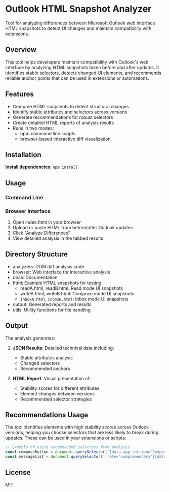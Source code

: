 # Outlook HTML Snapshot Analyzer

Tool for analyzing differences between Microsoft Outlook web interface HTML snapshots to detect UI changes and maintain compatibility with extensions.

## Overview

This tool helps developers maintain compatibility with Outlook's web interface by analyzing HTML snapshots taken before and after updates. It identifies stable selectors, detects changed UI elements, and recommends reliable anchor points that can be used in extensions or automations.

## Features

- Compare HTML snapshots to detect structural changes
- Identify stable attributes and selectors across versions
- Generate recommendations for robust selectors
- Create detailed HTML reports of analysis results
- Runs in two modes:
  - npm command line scripts
  - browser-based interactive diff visualization

## Installation

**Install dependencies**: `npm install`

## Usage

### Command Line

### Browser Interface

1. Open index.html in your browser
2. Upload or paste HTML from before/after Outlook updates
3. Click "Analyze Differences"
4. View detailed analysis in the tabbed results

## Directory Structure

- analyzers: DOM diff analysis code
- browser: Web interface for interactive analysis
- docs: Documentation
- html: Example HTML snapshots for testing
  - readA.html, readB.html: Read mode UI snapshots
  - writeA.html, writeB.html: Compose mode UI snapshots
  - `inboxA.html`, `inboxB.html`: Inbox mode UI snapshots
- output: Generated reports and results
- utils: Utility functions for file handling

## Output

The analysis generates:

1. **JSON Results**: Detailed technical data including:

   - Stable attributes analysis
   - Changed selectors
   - Recommended anchors

2. **HTML Report**: Visual presentation of:
   - Stability scores for different attributes
   - Element changes between versions
   - Recommended selector strategies

## Recommendations Usage

The tool identifies elements with high stability scores across Outlook versions, helping you choose selectors that are less likely to break during updates. These can be used in your extensions or scripts:

```javascript
// Example of using recommended selectors from analysis
const composeButton = document.querySelector('[data-app-section="ComposeArea"]')
const messageList = document.querySelector('[role="complementary"][data-app-section="MessageList"]')
```

## License

MIT
